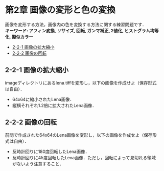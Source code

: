 # 第2章 画像の変形と色の変換

画像を変形する方法，画像内の色を変換する方法に関する練習問題です．   
__キーワード: アフィン変換, リサイズ, 回転, ガンマ補正, 2値化, ヒストグラム均等化, 擬似カラー__

- [2-2-1 画像の拡大縮小](#resize)
- [2-2-2 画像の回転](#rotation)

## <a name ="resize">2-2-1 画像の拡大縮小
imageディレクトリにあるlena.tiffを変形し，以下の画像を作成せよ（保存形式は自由）．  
- 64x64に縮小されたLena画像．
- 縦横それぞれ1.2倍に拡大されたLena画像．

## <a name ="rotation">2-2-2 画像の回転
前問で作成された64x64のLena画像を変形し，以下の画像を作成せよ（保存形式は自由）．  
- 反時計回りに180度回転したLena画像．
- 反時計回りに45度回転したLena画像．ただし，回転によって見切れる領域がないよう注意すること．
